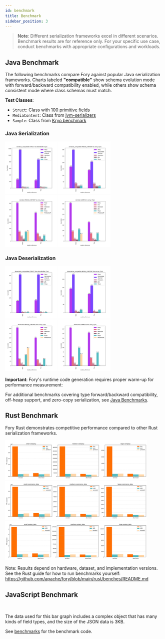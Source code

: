 ```yaml
---
id: benchmark
title: Benchmark
sidebar_position: 3
---
```


> **Note**: Different serialization frameworks excel in different scenarios. Benchmark results are for reference only.
> For your specific use case, conduct benchmarks with appropriate configurations and workloads.

## Java Benchmark

The following benchmarks compare Fory against popular Java serialization frameworks. Charts labeled **"compatible"** show schema evolution mode with forward/backward compatibility enabled, while others show schema consistent mode where class schemas must match.

**Test Classes**:

- `Struct`: Class with [100 primitive fields](docs/benchmarks#Struct)
- `MediaContent`: Class from [jvm-serializers](https://github.com/eishay/jvm-serializers/blob/master/tpc/src/data/media/MediaContent.java)
- `Sample`: Class from [Kryo benchmark](https://github.com/EsotericSoftware/kryo/blob/master/benchmarks/src/main/java/com/esotericsoftware/kryo/benchmarks/data/Sample.java)

### Java Serialization

<img width="33%" alt="" src="/img/benchmarks/serialization/bench_serialize_compatible_STRUCT_to_directBuffer_tps.png" />
<img width="33%" alt="" src="/img/benchmarks/serialization/bench_serialize_compatible_MEDIA_CONTENT_to_array_tps.png" />
<img width="33%" alt="" src="/img/benchmarks/serialization/bench_serialize_MEDIA_CONTENT_to_array_tps.png" />
<img width="33%" alt="" src="/img/benchmarks/serialization/bench_serialize_SAMPLE_to_array_tps.png" />

### Java Deserialization

<img width="33%" alt="" src="/img/benchmarks/deserialization/bench_deserialize_compatible_STRUCT_from_directBuffer_tps.png" />
<img width="33%" alt="" src="/img/benchmarks/deserialization/bench_deserialize_compatible_MEDIA_CONTENT_from_array_tps.png" />
<img width="33%" alt="" src="/img/benchmarks/deserialization/bench_deserialize_MEDIA_CONTENT_from_array_tps.png" />
<img width="33%" alt="" src="/img/benchmarks/deserialization/bench_deserialize_SAMPLE_from_array_tps.png" />

**Important**: Fory's runtime code generation requires proper warm-up for performance measurement:

For additional benchmarks covering type forward/backward compatibility, off-heap support, and zero-copy serialization, see [Java Benchmarks](https://github.com/apache/fory/tree/main/docs/benchmarks).

## Rust Benchmark

Fory Rust demonstrates competitive performance compared to other Rust serialization frameworks.

<img src="/img/benchmarks/rust/company.png" width="90%"/>

<img src="/img/benchmarks/rust/ecommerce_data.png" width="90%"/>

<img src="/img/benchmarks/rust/system_data.png" width="90%"/>

Note: Results depend on hardware, dataset, and implementation versions. See the Rust guide for how to run benchmarks yourself: https://github.com/apache/fory/blob/main/rust/benches/README.md

## JavaScript Benchmark

<img width="33%" alt="" src="/img/benchmarks/javascript/complex_object.jpg" />

The data used for this bar graph includes a complex object that has many kinds of field types, and the size of the JSON data is 3KB.

See [benchmarks](https://github.com/apache/fory/blob/main/javascript/benchmark/index.js) for the benchmark code.
